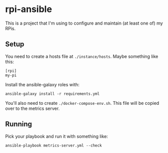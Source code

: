 # rpi-ansible

This is a project that I'm using to configure and maintain (at least one of) my RPis.

## Setup

You need to create a hosts file at `./instance/hosts`.  Maybe something like this:

    [rpi]
    my-pi

Install the ansible-galaxy roles with:

    ansible-galaxy install -r requirements.yml

You'll also need to create `./docker-compose-env.sh`.  This file will be copied over to the metrics server.

## Running

Pick your playbook and run it with something like:

    ansible-playbook metrics-server.yml --check
